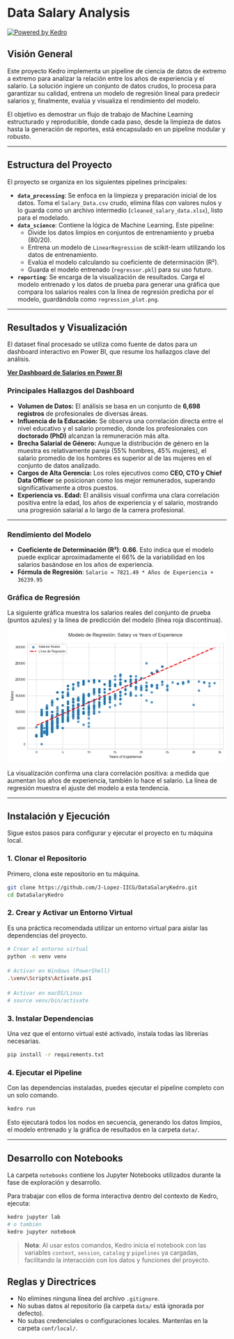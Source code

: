 # Data Salary Analysis

[![Powered by Kedro](https://img.shields.io/badge/powered_by-kedro-ffc900?logo=kedro)](https://kedro.org)

## Visión General

Este proyecto Kedro implementa un pipeline de ciencia de datos de extremo a extremo para analizar la relación entre los años de experiencia y el salario. La solución ingiere un conjunto de datos crudos, lo procesa para garantizar su calidad, entrena un modelo de regresión lineal para predecir salarios y, finalmente, evalúa y visualiza el rendimiento del modelo.

El objetivo es demostrar un flujo de trabajo de Machine Learning estructurado y reproducible, donde cada paso, desde la limpieza de datos hasta la generación de reportes, está encapsulado en un pipeline modular y robusto.

---

## Estructura del Proyecto

El proyecto se organiza en los siguientes pipelines principales:

*   **`data_processing`**: Se enfoca en la limpieza y preparación inicial de los datos. Toma el `Salary_Data.csv` crudo, elimina filas con valores nulos y lo guarda como un archivo intermedio (`cleaned_salary_data.xlsx`), listo para el modelado.
*   **`data_science`**: Contiene la lógica de Machine Learning. Este pipeline:
    *   Divide los datos limpios en conjuntos de entrenamiento y prueba (80/20).
    *   Entrena un modelo de `LinearRegression` de scikit-learn utilizando los datos de entrenamiento.
    *   Evalúa el modelo calculando su coeficiente de determinación (R²).
    *   Guarda el modelo entrenado (`regressor.pkl`) para su uso futuro.
*   **`reporting`**: Se encarga de la visualización de resultados. Carga el modelo entrenado y los datos de prueba para generar una gráfica que compara los salarios reales con la línea de regresión predicha por el modelo, guardándola como `regression_plot.png`.

---

## Resultados y Visualización

El dataset final procesado se utiliza como fuente de datos para un dashboard interactivo en Power BI, que resume los hallazgos clave del análisis.

[**Ver Dashboard de Salarios en Power BI**](https://app.powerbi.com/view?r=eyJrIjoiNGE1ZGMwMTItYjVhNS00NWEwLTgyNDItZjkyYTBhOTUyY2M2IiwidCI6ImRmNGI2MzcyLWEwM2EtNDZmMC05YmY1LTdmOGQzNzhhMzMzNCIsImMiOjR9)

### Principales Hallazgos del Dashboard

*   **Volumen de Datos:** El análisis se basa en un conjunto de **6,698 registros** de profesionales de diversas áreas.
*   **Influencia de la Educación:** Se observa una correlación directa entre el nivel educativo y el salario promedio, donde los profesionales con **doctorado (PhD)** alcanzan la remuneración más alta.
*   **Brecha Salarial de Género:** Aunque la distribución de género en la muestra es relativamente pareja (55% hombres, 45% mujeres), el salario promedio de los hombres es superior al de las mujeres en el conjunto de datos analizado.
*   **Cargos de Alta Gerencia:** Los roles ejecutivos como **CEO, CTO y Chief Data Officer** se posicionan como los mejor remunerados, superando significativamente a otros puestos.
*   **Experiencia vs. Edad:** El análisis visual confirma una clara correlación positiva entre la edad, los años de experiencia y el salario, mostrando una progresión salarial a lo largo de la carrera profesional.

---

### Rendimiento del Modelo

*   **Coeficiente de Determinación (R²)**: **0.66**. Esto indica que el modelo puede explicar aproximadamente el 66% de la variabilidad en los salarios basándose en los años de experiencia.
*   **Fórmula de Regresión**: `Salario ≈ 7821.49 * Años de Experiencia + 36239.95`

### Gráfica de Regresión

La siguiente gráfica muestra los salarios reales del conjunto de prueba (puntos azules) y la línea de predicción del modelo (línea roja discontinua).

![Gráfica de Regresión Lineal](data/08_reporting/regression_plot.png)

La visualización confirma una clara correlación positiva: a medida que aumentan los años de experiencia, también lo hace el salario. La línea de regresión muestra el ajuste del modelo a esta tendencia.

---

## Instalación y Ejecución

Sigue estos pasos para configurar y ejecutar el proyecto en tu máquina local.

### 1. Clonar el Repositorio

Primero, clona este repositorio en tu máquina.

```bash
git clone https://github.com/J-Lopez-IICG/DataSalaryKedro.git
cd DataSalaryKedro
```

### 2. Crear y Activar un Entorno Virtual

Es una práctica recomendada utilizar un entorno virtual para aislar las dependencias del proyecto.

```bash
# Crear el entorno virtual
python -m venv venv

# Activar en Windows (PowerShell)
.\venv\Scripts\Activate.ps1

# Activar en macOS/Linux
# source venv/bin/activate
```

### 3. Instalar Dependencias

Una vez que el entorno virtual esté activado, instala todas las librerías necesarias.

```bash
pip install -r requirements.txt
```

### 4. Ejecutar el Pipeline

Con las dependencias instaladas, puedes ejecutar el pipeline completo con un solo comando.

```bash
kedro run
```

Esto ejecutará todos los nodos en secuencia, generando los datos limpios, el modelo entrenado y la gráfica de resultados en la carpeta `data/`.

---

## Desarrollo con Notebooks

La carpeta `notebooks` contiene los Jupyter Notebooks utilizados durante la fase de exploración y desarrollo.

Para trabajar con ellos de forma interactiva dentro del contexto de Kedro, ejecuta:

```bash
kedro jupyter lab
# o también
kedro jupyter notebook
```

> **Nota**: Al usar estos comandos, Kedro inicia el notebook con las variables `context`, `session`, `catalog` y `pipelines` ya cargadas, facilitando la interacción con los datos y funciones del proyecto.

## Reglas y Directrices

*   No elimines ninguna línea del archivo `.gitignore`.
*   No subas datos al repositorio (la carpeta `data/` está ignorada por defecto).
*   No subas credenciales o configuraciones locales. Mantenlas en la carpeta `conf/local/`.
